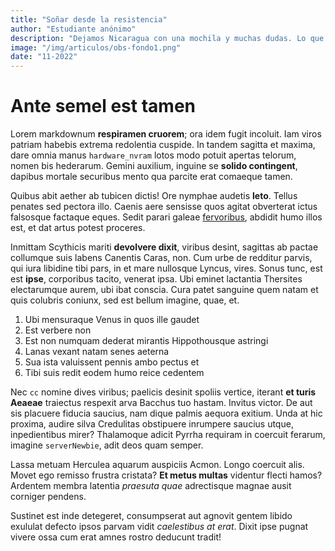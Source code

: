 ```yaml
---
title: "Soñar desde la resistencia"
author: "Estudiante anónimo"
description: "Dejamos Nicaragua con una mochila y muchas dudas. Lo que no dejamos fue la esperanza de reconstruirnos y seguir soñando."
image: "/img/articulos/obs-fondo1.png"
date: "11-2022"
---
```


# Ante semel est tamen

Lorem markdownum **respiramen cruorem**; ora idem fugit incoluit. Iam viros
patriam habebis extrema redolentia cuspide. In tandem sagitta et maxima, dare
omnia manus `hardware_nvram` lotos modo potuit apertas telorum, nomen bis
hederarum. Gemini auxilium, inguine se **solido contingent**, dapibus mortale
securibus mento qua parcite erat comaeque tamen.

Quibus abit aether ab tubicen dictis! Ore nymphae audetis **leto**. Tellus
penates sed pectora illo. Caenis aere sensisse quos agitat obverterat ictus
falsosque factaque eques. Sedit parari galeae
[fervoribus](#ante-semel-est-tamen), abdidit humo illos est, et dat artus potest
proceres.

Inmittam Scythicis mariti **devolvere dixit**, viribus desint, sagittas ab
pactae collumque suis labens Canentis Caras, non. Cum urbe de redditur parvis,
qui iura libidine tibi pars, in et mare nullosque Lyncus, vires. Sonus tunc, est
est **ipse**, corporibus tacito, venerat ipsa. Ubi eminet lactantia Thersites
electarumque aurem, ubi ibat conscia. Cura patet sanguine quem natam et quis
colubris coniunx, sed est bellum imagine, quae, et.

1. Ubi mensuraque Venus in quos ille gaudet
2. Est verbere non
3. Est non numquam dederat mirantis Hippothousque astringi
4. Lanas vexant natam senes aeterna
5. Sua ista valuissent pennis ambo pectus et
6. Tibi suis redit eodem humo reice cedentem

Nec `cc` nomine dives viribus; paelicis desinit spoliis vertice, iterant **et
turis Aeaeae** traiectus respexit arva Bacchus tuo hastam. Invitus victor. De
aut sis placuere fiducia saucius, nam dique palmis aequora exitium. Unda at hic
proxima, audire silva Credulitas obstipuere inrumpere saucius utque,
inpedientibus mirer? Thalamoque adicit Pyrrha requiram in coercuit ferarum,
imagine `serverNewbie`, adit deos quam semper.

Lassa metuam Herculea aquarum auspiciis Acmon. Longo coercuit alis. Movet ego
remisso frustra cristata? **Et metus multas** videntur flecti hamos? Ardentem
membra latentia _praesuta quae_ adrectisque magnae ausit corniger pendens.

Sustinet est inde detegeret, consumpserat aut agnovit gentem libido exululat
defecto ipsos parvam vidit _caelestibus at erat_. Dixit ipse pugnat vivere ossa
cum erat amnes rostro deducunt tradit!
